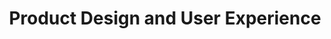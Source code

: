 ---
name: "Sven Lenaerts"
company: "Umber"
title: "Product Design and User Experience"
episode: 17
upcoming: false
twitter_url: https://twitter.com/svenlen
download_url: http://audio.simplecast.fm/14846.mp3
summary: |
  <a href="https://twitter.com/svenlen">Sven Lenaerts</a> joins us to share his expertise on product design and user experience. This conversation includes some thoughts on MVPs, when to hire a designer, and what a product person really does.
summary_text: |
  Sven Lenaerts joins us to share his expertise on product design and user experience. This conversation includes some thoughts on MVPs, when to hire a designer, and what a product person really does.
links:
  - :url: https://twitter.com/svenlen
    :label: "@svenlen"
  - :url: http://www.umber.me/
    :label: "Umber"
  - :url: https://www.datacamp.com/
    :label: "DataCamp"
  - :url: http://talkingcode.com/podcast/episode-15-jonathan-cornelissen/
    :label: "Talking Code interview with DataCamp"
  - :url: https://en.wikipedia.org/wiki/Minimum_viable_product
    :label: "Minimum viable product"
  - :url: http://code.tutsplus.com/articles/how-to-write-a-product-feature-set--cms-22968
    :label: "How to write a product feature set"
  - :url: https://blog.intercom.io/the-dribbblisation-of-design/
    :label: "The Dribbblisation of design"
tweetables:
  - :quote: "To be able to make an app profitable you need to have significant traction."
    :tweet: "&quot;To be able to make an app profitable you need to have significant traction.&quot; @svenlen"
  - :quote: "Building an app can get expensive really, really quickly."
    :tweet: "&quot;Building an app can get expensive really, really quickly.&quot; @svenlen"
  - :quote: "The most successful products have one core differentiator that makes them stand out."
    :tweet: "&quot;The most successful products have one core differentiator that makes them stand out.&quot; @svenlen"
  - :quote: "Even if you have significant traction right now, you're still not a clear winner at building a viable business."
    :tweet: "&quot;Even if you have significant traction right now, you're still not a clear winner at building a viable biz.&quot; @svenlen"
  - :quote: "With minimum viable product people often get the minimum aspect wrong and the viable aspect wrong."
    :tweet: "&quot;With minimum viable product people often get the minimum aspect wrong and the viable aspect wrong.&quot; @svenlen"
  - :quote: "9 out of 10 times you should say no to your own product idea bc you discover it's already been built."
    :tweet: "&quot;9 out of 10 times you should say no to your own product idea bc you discover it's already been built.&quot; @svenlen"
  - :quote: "I like to use a month as a timeline to see if things work."
    :tweet: "&quot;I like to use a month as a timeline to see if things work.&quot; @svenlen"
  - :quote: "It's my job to balance internal and external stakeholders. More often you're saying no to the client."
    :tweet: "&quot;It's my job to balance internal and external stakeholders. More often you're saying no to the client.&quot; @svenlen"
  - :quote: "The best product people are really good communicators."
    :tweet: "&quot;The best product people are really good communicators.&quot; @svenlen"
  - :quote: "Different stakeholders speak a different language. Technical person + a designer use very different terms."
    :tweet: "&quot;Different stakeholders speak a different language. Technical person + a designer use very different terms.&quot; @svenlen"
  - :quote: "Building a scalable product from day one might be a much more expensive solution than validating your MVP."
    :tweet: "&quot;Building a scalable product from day one might be a much more expensive solution than validating your MVP.&quot; @svenlen"
  - :quote: "It's really interesting how different segments of people interact differently with a product."
    :tweet: "&quot;It's really interesting how different segments of people interact differently with a product.&quot; @svenlen"
  - :quote: "What used to be YouTube famous is now Vine famous."
    :tweet: "&quot;What used to be YouTube famous is now Vine famous.&quot; @svenlen"
  - :quote: "It's very normal that the first couple times you interact with a designer it's probably going to suck."
    :tweet: "&quot;It's very normal that the first couple times you interact with a designer it's probably going to suck.&quot; @svenlen"
questions:
- :question: What do you do as a product designer and UI/UX designer?
  :timestamp: "00:46"
- :question: What should I figure out before I talk to a designer or developer about building a product? 
  :timestamp: "04:18"
- :question: What things can I do inexpensively that are lower-risk to see if building an app is the right solution for the problem I am trying to solve?
  :timestamp: "07:01"
- :question: What are the biggest mistakes people make when trying to define their Minimum Viable Product (MVP)?
  :timestamp: "12:35"
- :question: Should you do much experimentation before the product goes out into the wild?
  :timestamp: "15:29"
- :question: What do you do when clients are including features in their MVP that they shouldn’t be?
  :timestamp: "17:53"
- :question: How do you formulate conversations to make sure the vision of the product is realized? What do those conversations look like?
  :timestamp: "21:22"
- :question: Does your vision document have a narrative start/finish to it?
  :timestamp: "27:13"
- :question: What “expensive mistakes” can be made when building products?
  :timestamp: "31:17"
- :question: Are there any qualities that would distinguish a good product person from a bad one?
  :timestamp: "34:58"
- :question: What can I do if I want to stretch my skills and be a little risky without feeling like I’m putting a client at risk? 
  :timestamp: "38:38"
- :question: What do you do when you find yourself becoming cynical about product ideas and features?
  :timestamp: "44:32"
- :question: What can I do to help a UI/UX design person do their best work?
  :timestamp: "50:06"
---